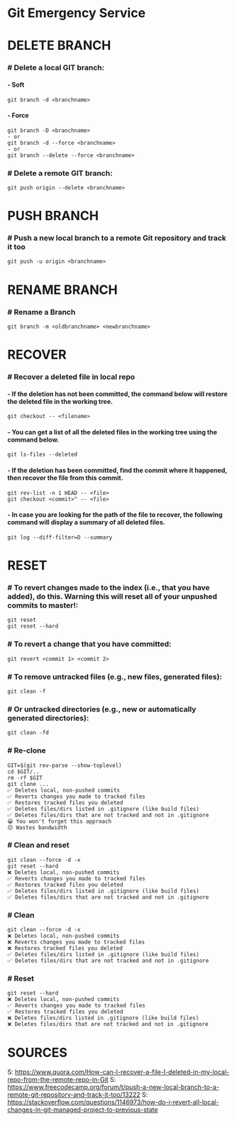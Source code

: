 # Git Emergency Service

# DELETE BRANCH
### # Delete a local GIT branch:
#### - Soft
    git branch -d <branchname>
#### - Force
    git branch -D <branchname>
    - or
    git branch -d --force <branchname>
    - or
    git branch --delete --force <branchname>

### # Delete a remote GIT branch:
    git push origin --delete <branchname>
    
# PUSH BRANCH
### # Push a new local branch to a remote Git repository and track it too
    git push -u origin <branchname>
    
# RENAME BRANCH
### # Rename a Branch
    git branch -m <oldbranchname> <newbranchname>

# RECOVER
### # Recover a deleted file in local repo 
#### - If the deletion has not been committed, the command below will restore the deleted file in the working tree.
    git checkout -- <filename>
#### - You can get a list of all the deleted files in the working tree using the command below.
    git ls-files --deleted

#### - If the deletion has been committed, find the commit where it happened, then recover the file from this commit.
    git rev-list -n 1 HEAD -- <file>
    git checkout <commit>^ -- <file>

#### - In case you are looking for the path of the file to recover, the following command will display a summary of all deleted files.
    git log --diff-filter=D --summary

# RESET
### # To revert changes made to the index (i.e., that you have added), do this. Warning this will reset all of your unpushed commits to master!:
    git reset
    git reset --hard

### # To revert a change that you have committed:
    git revert <commit 1> <commit 2>
    
### # To remove untracked files (e.g., new files, generated files):
    git clean -f
    
### # Or untracked directories (e.g., new or automatically generated directories):
    git clean -fd

### # Re-clone
    GIT=$(git rev-parse --show-toplevel)
    cd $GIT/..
    rm -rf $GIT
    git clone ...
    ✅ Deletes local, non-pushed commits
    ✅ Reverts changes you made to tracked files
    ✅ Restores tracked files you deleted
    ✅ Deletes files/dirs listed in .gitignore (like build files)
    ✅ Deletes files/dirs that are not tracked and not in .gitignore
    😀 You won't forget this approach
    😔 Wastes bandwidth

### # Clean and reset
    git clean --force -d -x
    git reset --hard
    ❌ Deletes local, non-pushed commits
    ✅ Reverts changes you made to tracked files
    ✅ Restores tracked files you deleted
    ✅ Deletes files/dirs listed in .gitignore (like build files)
    ✅ Deletes files/dirs that are not tracked and not in .gitignore

### # Clean
    git clean --force -d -x
    ❌ Deletes local, non-pushed commits
    ❌ Reverts changes you made to tracked files
    ❌ Restores tracked files you deleted
    ✅ Deletes files/dirs listed in .gitignore (like build files)
    ✅ Deletes files/dirs that are not tracked and not in .gitignore

### # Reset
    git reset --hard
    ❌ Deletes local, non-pushed commits
    ✅ Reverts changes you made to tracked files
    ✅ Restores tracked files you deleted
    ❌ Deletes files/dirs listed in .gitignore (like build files)
    ❌ Deletes files/dirs that are not tracked and not in .gitignore
    
#  SOURCES    
S: https://www.quora.com/How-can-I-recover-a-file-I-deleted-in-my-local-repo-from-the-remote-repo-in-Git
S: https://www.freecodecamp.org/forum/t/push-a-new-local-branch-to-a-remote-git-repository-and-track-it-too/13222
S: https://stackoverflow.com/questions/1146973/how-do-i-revert-all-local-changes-in-git-managed-project-to-previous-state
